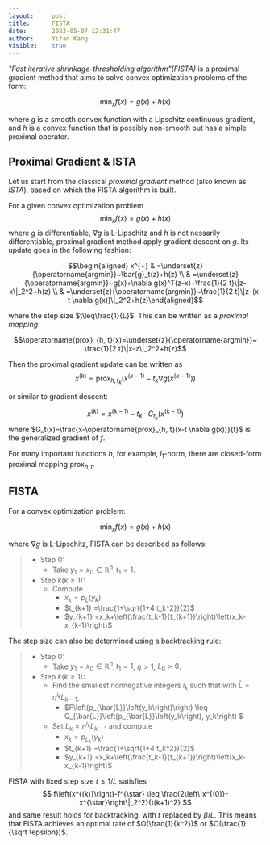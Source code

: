 ```yaml
---
layout:     post
title:      FISTA
date:       2023-05-07 12:31:47
author:     Yifan Kang
visible:    true
---
```


*"Fast iterative shrinkage-thresholding algorithm"(FISTA)* is a proximal gradient method that aims to solve convex optimization problems of the form:

$$\min_x f(x) = g(x) + h(x)$$

where $g$ is a smooth convex function with a Lipschitz continuous gradient, and $h$ is a convex function that is possibly non-smooth but has a simple proximal operator.

## Proximal Gradient & ISTA

Let us start from the classical *proximal gradient* method (also known as *ISTA*), based on which the FISTA algorithm is built.

For a given convex optimization problem
$$\min_x f(x) = g(x) + h(x)$$
where $g$ is differentiable, $\nabla g$ is L-Lipschitz and $h$ is not nessarily differentiable, proximal gradient method apply gradient descent on $g$. Its update goes in the following fashion:

$$\begin{aligned} x^{+} & =\underset{z}{\operatorname{argmin}}~\bar{g}_t(z)+h(z) \\ & =\underset{z}{\operatorname{argmin}}~g(x)+\nabla g(x)^T(z-x)+\frac{1}{2 t}\|z-x\|_2^2+h(z) \\ & =\underset{z}{\operatorname{argmin}}~\frac{1}{2 t}\|z-(x-t \nabla g(x))\|_2^2+h(z)\end{aligned}$$

where the step size $t\leq\frac{1}{L}$. This can be written as a *proximal mapping*:

$$\operatorname{prox}_{h, t}(x)=\underset{z}{\operatorname{argmin}}~ \frac{1}{2 t}\|x-z\|_2^2+h(z)$$

Then the proximal gradient update can be written as
$$
x^{(k)}=\operatorname{prox}_{h, t_k}\left(x^{(k-1)}-t_k \nabla g\left(x^{(k-1)}\right)\right)
$$

or similar to gradient descent:

$$
x^{(k)}=x^{(k-1)}-t_k \cdot G_{t_k}\left(x^{(k-1)}\right)
$$
where $G_t(x)=\frac{x-\operatorname{prox}_{h, t}(x-t \nabla g(x))}{t}$ is the generalized gradient of $f$.

For many important functions $h$, for example, $l_1$-norm, there are closed-form proximal mapping $\operatorname{prox}_{h, t}$.

## FISTA

For a convex optimization problem:

$$\min_x f(x) = g(x) + h(x)$$

where $\nabla g$ is L-Lipschitz, FISTA can be described as follows:

> - Step 0: 
>   - Take $y_1=x_0 \in \mathbb{R}^n, t_1=1$.
> - Step $k(k \geq 1)$:
>   - Compute
>       - $x_k=p_L\left(y_k\right)$
>       - $t_{k+1}  =\frac{1+\sqrt{1+4 t_k^2}}{2}$
>       - $y_{k+1}  =x_k+\left(\frac{t_k-1}{t_{k+1}}\right)\left(x_k-x_{k-1}\right)$

The step size can also be determined using a backtracking rule:

> - Step 0: 
>   - Take $y_1=x_0 \in \mathbb{R}^n, t_1=1$, $\eta >1$, $L_0>0$.
> - Step $k(k \geq 1)$:
>   - Find the smallest nonnegative integers $i_k$ such that with $\bar{L}=\eta^{i_k} L_{k-1}$,
>        - $F\left(p_{\bar{L}}\left(y_k\right)\right) \leq Q_{\bar{L}}\left(p_{\bar{L}}\left(y_k\right), y_k\right) $
>   - Set $L_k=\eta^{i_k} L_{k-1}$ and compute
>        - $x_k  =p_{L_k}\left(y_k\right)$
>        - $t_{k+1}  =\frac{1+\sqrt{1+4 t_k^2}}{2}$
>        - $y_{k+1}  =x_k+\left(\frac{t_k-1}{t_{k+1}}\right)\left(x_k-x_{k-1}\right)$

FISTA with fixed step size $t \leq 1 / L$ satisfies
$$
f\left(x^{(k)}\right)-f^{\star} \leq \frac{2\left\|x^{(0)}-x^{\star}\right\|_2^2}{t(k+1)^2}
$$
and same result holds for backtracking, with $t$ replaced by $\beta / L$. This means that FISTA achieves an optimal rate of $O(\frac{1}{k^2})$ or $O(\frac{1}{\sqrt \epsilon})$.
